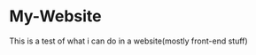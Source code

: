 # My-Website
<html>
<div id="like_button_container"></div>
  </html>
This is a test of what i can do in a website(mostly front-end stuff)
